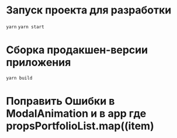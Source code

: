 # Запуск проекта для разработки

`yarn`
`yarn start`

# Сборка продакшен-версии приложения

`yarn build`

# Поправить Ошибки в ModalAnimation и в app где propsPortfolioList.map((item)
